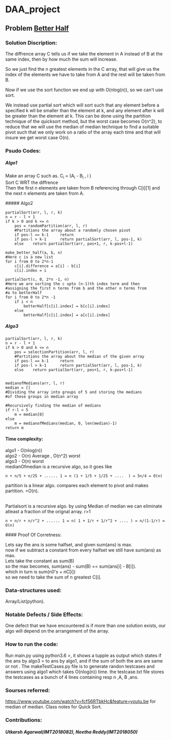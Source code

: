 # DAA_project

## Problem [Better Half](https://algomuse.net/archivecontest?contest_number=20)


### Solution Discription:
<p>

The diffrence array C tells us if we take the element in A instead of B at the same index, then by how much the sum  will increase.

So we just find the n greatest elements in the C array, that will give us the index of the elements we have to take from A and the rest will be taken from B.

Now if we use the sort function we end up with O(nlog(n)), so we can't use sort.

We instead use partial sort which will sort such that any element before a specified k wll be smaller than the element at k, and any element after k will be greater than the element at k. This can be done using the partition technique of the quicksort method, but the worst case becomes O(n^2), to reduce that we will use the median of median technique to find a suitable pivot such that we only work on a ratio of the array each time and that will insure we get worst case O(n).

</p>

### Psudo Codes:
##### Algo1
<p>
Make an array C such as.
C<sub>i</sub> = (A<sub>i</sub> - B<sub>i</sub> , i )
<br>
Sort C WRT the diffrence 
<br>
Then the first n elements are taken from B referencing through C[i][1] and the next n elements are taken from A.
</p>
##### Algo2
<p>

    partialSort(arr, l, r, k)
    n = r - l + 1
    if k > 0 and k <= n
        pos = randomPartition(arr, l, r)
        #Partitions the array about a randomly chosen pivot
        if pos-l == k-1     return
        if pos-l > k-1      return partialSort(arr, l, pos-1, k)
        else    return partialSort(arr, pos+1, r, k-pos+l-1)

    make_better_half(a, b, n)
    #Here c is a new list
    for i from 0 to 2*n-1
        c[i].difference = a[i] - b[i]
        c[i].index = i

    partialSort(c, 0, 2*n -1, n)
    #Here we are sorting the c upto (n-1)th index term and then
    #assigning the first n terms from b and the other n terms from
    #a to betterHalf
    for i from 0 to 2*n -1
        if i < n
            betterHalf[c[i].index] = b[c[i].index]
        else
            betterHalf[c[i].index] = a[c[i].index]
</p>

##### Algo3 
<p>

    partialSort(arr, l, r, k)
    n = r - l + 1
    if k > 0 and k <= n
        pos = selectionPartition(arr, l, r)
        #Partitions the array about the median of the given array
        if pos-l == k-1     return
        if pos-l > k-1      return partialSort(arr, l, pos-1, k)
        else    return partialSort(arr, pos+1, r, k-pos+l-1)


    medianofMedians(arr, l, r)
    median = []
    #Dividing the array into groups of 5 and storing the medians
    #of these groups in median array
    
    #Recursively finding the median of medians
    if r-l < 5
        m = median[0]
    else
        m = medianofMedians(median, 0, len(median)-1)
    return m


</p>

#### Time complexity:
<p>
algo1 - O(nlog(n))
<br>
algo2 - O(n) Average , O(n^2) worst 
<br>
algo3 - O(n) worst
<br>
medianOfmedian is a recursive algo, so it goes like

    n + n/5 + n/25 + ...... 1 = n (1 + 1/5 + 1/25 + ....  ) = 5n/4 = O(n)

partition is a linear algo. compares each element to pivot and makes partition. =O(n).

<br>
Partialsort is a recursive algo. by using Median of median we can eliminate atleast a fraction of the orignal array. r>1

    n + n/r + n/r^2 + ...... 1 = n( 1 + 1/r + 1/r^2 + .... ) = n/(1-1/r) = O(n)
</p>
#### Proof Of Corretness:
<p>
Lets say the ans is some halfset, and given sum(ans) is max.
<br>
now if we subtract a constant from every halfset we still have sum(ans) as max.<br>
Lets take the constant as sum(B)<br>
so the max becomes, sum(ans) - sum(B) == sum(ans[i] - B[i]).<br>
which in turn is sum(n0's + nC[i])<br>
so we need to take the sum of n greatest C[i].
</p>

### Data-structures used:
Array/List(python). 

### Notable Defects / Side Effects: 
One defect that we have encountered is if more than one solution exists, our algo will depend on the arrangement of the array.

### How to run the code:
Run main.py using python3.6 >, it shows a tupple as output which states if the ans by algo3 = to ans by algo1, and if the sum of both the ans are same or not . The makeTestCases.py file is to generate randon testcases and answers using algo1 which takes O(nlog(n)) time. the testcase.txt file stores the testcases as a bunch of 4 lines containing resp n ,A, B ,ans.

### Sourses referred:
https://www.youtube.com/watch?v=fcf56RTbkHc&feature=youtu.be for median of median.
Class notes for Quick Sort.
### Contributions:
##### Utkarsh Agarwal(IMT2018082), Neetha Reddy(IMT2018050)